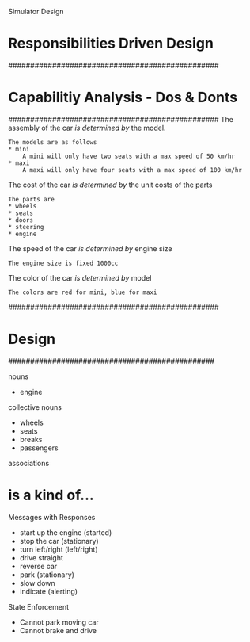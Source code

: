 
Simulator Design

# Responsibilities Driven Design



################################################
# Capabilitiy Analysis - Dos & Donts
################################################
The assembly of the car _is determined by_ the model.

    The models are as follows
    * mini
        A mini will only have two seats with a max speed of 50 km/hr
    * maxi
        A maxi will only have four seats with a max speed of 100 km/hr

The cost of the car _is determined by_ the unit costs of the parts

    The parts are
    * wheels
    * seats
    * doors
    * steering
    * engine


The speed of the car _is determined by_ engine size
    
    The engine size is fixed 1000cc

The color of the car _is determined by_ model

    The colors are red for mini, blue for maxi


################################################
# Design 
###############################################

nouns
* engine

collective nouns
* wheels
* seats
* breaks
* passengers
 

associations
# is a kind of...

Messages with Responses
* start up the engine (started)
* stop the car (stationary)
* turn left/right (left/right)
* drive straight 
* reverse car 
* park (stationary)
* slow down 
* indicate (alerting)

State Enforcement
* Cannot park moving car
* Cannot brake and drive




